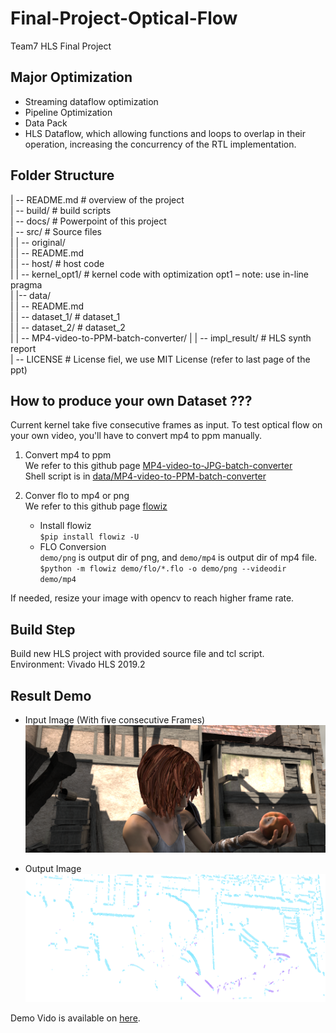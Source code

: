 # Final-Project-Optical-Flow

Team7 HLS Final Project  

## Major Optimization
* Streaming dataflow optimization 
* Pipeline Optimization
* Data Pack
* HLS Dataflow, which allowing functions and loops to overlap in their operation, increasing the concurrency of the RTL implementation.


## Folder Structure

| -- README.md		# overview of the project  
| -- build/		    # build scripts  
| -- docs/			# Powerpoint of this project  
| -- src/			# Source files  
|    | -- original/		  
|          | --  README.md   	  
|    | -- host/		# host code  
|    | -- kernel_opt1/	# kernel code with optimization opt1 – note: use in-line pragma  
|
|-- data/			  
|    | -- README.md	  
|    | -- dataset_1/		# dataset_1  
|    | -- dataset_2/		# dataset_2  
|    | -- MP4-video-to-PPM-batch-converter/
|
| -- impl_result/			# HLS synth report  
| -- LICENSE		# License fiel, we use MIT License (refer to last page of the ppt)  


## How to produce your own Dataset ???
Current kernel take five consecutive frames as input. To test optical flow on your own video, you'll have to convert mp4 to ppm manually.

1. Convert mp4 to ppm  
We refer to this github page [MP4-video-to-JPG-batch-converter](https://github.com/jasonmayes/MP4-video-to-JPG-batch-converter)  
Shell script is in [data/MP4-video-to-PPM-batch-converter](https://github.com/yuweitt/Final-Project-Optical-Flow/tree/main/data/MP4-video-to-PPM-batch-converter)

2. Conver flo to mp4 or png  
We refer to this github page [flowiz](https://github.com/georgegach/flowiz)   
  
    * Install flowiz  
`$pip install flowiz -U`  
    * FLO Conversion  
    `demo/png` is output dir of png, and `demo/mp4` is output dir of mp4 file.  
`$python -m flowiz demo/flo/*.flo -o demo/png --videodir demo/mp4`

If needed, resize your image with opencv to reach higher frame rate.

## Build Step
Build new HLS project with provided source file and tcl script.  
Environment: Vivado HLS 2019.2 


## Result Demo

* Input Image (With five consecutive Frames)
![Demo](data/dataset_1/frame1.png)  

* Output Image
![Demo](docs/demo.png)  

Demo Vido is available on [here](https://drive.google.com/drive/u/0/folders/1aZEH42efPpHFc-OHz4QsEv5FFpby9B18).